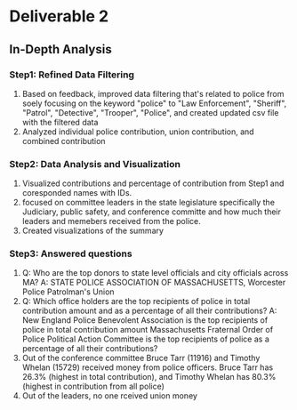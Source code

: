 # Deliverable 2

## In-Depth Analysis

### Step1: Refined Data Filtering

1. Based on feedback, improved data filtering that's related to police from soely focusing on the keyword "police" to "Law Enforcement", "Sheriff", "Patrol", "Detective", "Trooper", "Police", and created updated csv file with the filtered data
2. Analyzed individual police contribution, union contribution, and combined contribution

### Step2: Data Analysis and Visualization

1. Visualized contributions and percentage of contribution from Step1 and coresponded names with IDs.
2. focused on committee leaders in the state legislature specifically the Judiciary, public safety, and conference committe and how much their leaders and memebers received from the police.
3. Created visualizations of the summary

### Step3: Answered questions

1. Q: Who are the top donors to state level officials and city officials across MA?
   A: STATE POLICE ASSOCIATION OF MASSACHUSETTS, Worcester Police Patrolman's Union
2. Q: Which office holders are the top recipients of police in total contribution amount and as a percentage of all their contributions?
   A: New England Police Benevolent Association is the top recipients of police in total contribution amount
   Massachusetts Fraternal Order of Police Political Action Committee is the top recipients of police as a percentage of all their contributions?
3. Out of the conference committee Bruce Tarr (11916) and Timothy Whelan (15729) received money from police officers. Bruce Tarr has 26.3% (highest in total contribution), and Timothy Whelan has 80.3% (highest in contribution from all police)
4. Out of the leaders, no one rceived union money
